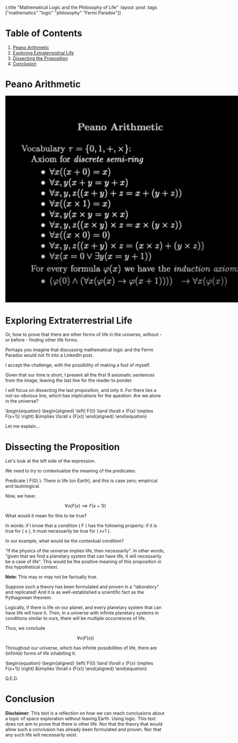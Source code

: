 {:title "Mathematical Logic and the Philosophy of Life"
 :layout :post
 :tags  ["mathematics" "logic" "philosophy" "Fermi Paradox"]}

# Table of Contents

1. [Peano Arithmetic](#peano-arithmetic)
2. [Exploring Extraterrestrial Life](#exploring-extraterrestrial-life)
3. [Dissecting the Proposition](#dissecting-the-proposition)
4. [Conclusion](#conclusion)

<a id="peano-arithmetic"></a>

# Peano Arithmetic

<img src="./../../img/2024-07/peano.jpeg" alt="Peano Arithmetic" title="Peano Arithmetic" style="max-height: 70vh; max-width: 80vw;" align="center"/>

<a id="exploring-extraterrestrial-life"></a>

# Exploring Extraterrestrial Life

Or, how to prove that there are other forms of life in the universe, without - or before - finding other life forms.

Perhaps you imagine that discussing mathematical logic and the Fermi Paradox would not fit into a LinkedIn post.

I accept the challenge, with the possibility of making a fool of myself.

Given that our time is short, I present all the first 9 axiomatic sentences from the image, leaving the last line for the reader to ponder.

I will focus on dissecting the last proposition, and only it. For there lies a not-so-obvious line, which has implications for the question: Are we alone in the universe?

\begin\{equation\}
\begin\{aligned\}
\left( F(0) \land \forall x (F(x) \implies F(x+1)) \right)
&\implies \forall x (F(x))
\end\{aligned\} 
\end\{equation\}

Let me explain...

<a id="dissecting-the-proposition"></a>

# Dissecting the Proposition

Let's look at the left side of the expression.

We need to try to contextualize the meaning of the predicates.

Predicate \( F(0) \): There is life (on Earth), and this is case zero; empirical and tautological.

Now, we have: 

$$
\forall x (F(x) \implies F(x+1))
$$

What would it mean for this to be true?

In words: if I know that a condition \( F \) has the following property: if it is true for \( x \), it must necessarily be true for \( x+1 \).

In our example, what would be the contextual condition?

"If the physics of the universe implies life, then necessarily". In other words, "given that we find a planetary system that can have life, it will necessarily be a case of life". This would be the positive meaning of this proposition in this hypothetical context.

**Note**: This may or may not be factually true.

Suppose such a theory has been formulated and proven in a "laboratory" and replicated! And it is as well-established a scientific fact as the Pythagorean theorem.

Logically, if there is life on our planet, and every planetary system that can have life will have it. Then, in a universe with infinite planetary systems in conditions similar to ours, there will be multiple occurrences of life.

Thus, we conclude 

$$
\forall x (F(x))
$$

Throughout our universe, which has infinite possibilities of life, there are (infinite) forms of life inhabiting it.

\begin\{equation\}
\begin\{aligned\}
\left( F(0) \land \forall x (F(x) \implies F(x+1)) \right)
&\implies \forall x (F(x))
\end\{aligned\} 
\end\{equation\}

Q.E.D.

<a id="conclusion"></a>

# Conclusion

**Disclaimer**: This text is a reflection on how we can reach conclusions about a topic of space exploration without leaving Earth. Using logic. This text does not aim to prove that there is other life. Nor that the theory that would allow such a conclusion has already been formulated and proven. Nor that any such life will necessarily exist.

<!--  -->

<!-- {:title "Mathematical Logic and the Philosophy of Life" -->
<!--  :layout :post -->
<!--  :tags  ["mathematics", "logic", "philosophy", "Fermi Paradox"]} -->

<!-- <\!-- markdown-toc start - Don't edit this section. Run M-x markdown-toc-refresh-toc -\-> -->
<!-- **Table of Contents** -->

<!-- - [Peano Arithmetic](#peano-arithmetic) -->
<!-- - [Exploring Extraterrestrial Life](#exploring-extraterrestrial-life) -->
<!-- - [Dissecting the Proposition](#dissecting-the-proposition) -->
<!-- - [Conclusion](#conclusion) -->

<!-- <\!-- markdown-toc end -\-> -->

<!-- # Peano Arithmetic -->

<!-- --------------------------------------------------------------------- -->

<!-- <img src="./../../img/2024-07/peano.jpeg" alt="Peano Arithmetic" title="Peano Arithmetic" style="max-height: 70vh; max-width: 80vw;" align="center"/> -->

<!-- <a id="exploring-extraterrestrial-life"></a> -->

<!-- # Exploring Extraterrestrial Life -->

<!-- Or, how to prove that there are other forms of life in the universe, without - or before - finding other life forms. -->

<!-- Perhaps you imagine that discussing mathematical logic and the Fermi Paradox would not fit into a LinkedIn post. -->

<!-- I accept the challenge, with the possibility of making a fool of myself. -->

<!-- Given that our time is short, I present all the first 9 axiomatic sentences from the image, leaving the last line for the reader to ponder. -->

<!-- I will focus on dissecting the last proposition, and only it. For there lies a not-so-obvious line, which has implications for the question: Are we alone in the universe? -->

<!-- \[ -->
<!-- [F(0) \text{ and } \forall x (F(x) \implies F(x+1))] \implies \forall x (F(x)) -->
<!-- \] -->

<!-- Let me explain... -->

<!-- <a id="dissecting-the-proposition"></a> -->

<!-- # Dissecting the Proposition -->

<!-- Let's look at the left side of the expression. -->

<!-- We need to try to contextualize the meaning of the predicates. -->

<!-- Predicate $F(0)$: There is life (on Earth), and this is case zero; empirical and tautological. -->

<!-- Now, we have:  -->

<!-- \[ -->
<!-- \forall x (F(x) \implies F(x+1)) -->
<!-- \] -->

<!-- What would it mean for this to be true? -->

<!-- In words: if I know that a condition $ F $ has the following property: if it is true for $ x $, it must necessarily be true for $ x+1 $. -->

<!-- In our example, what would be the contextual condition? -->

<!-- "If the physics of the universe implies life, then necessarily". In other words, "given that we find a planetary system that can have life, it will necessarily be a case of life". This would be the positive meaning of this proposition in this hypothetical context. -->

<!-- **Note**: This may or may not be factually true. -->

<!-- Suppose such a theory has been formulated and proven in a "laboratory" and replicated! And it is as well-established a scientific fact as the Pythagorean theorem. -->

<!-- Logically, if there is life on our planet, and every planetary system that can have life will have it. Then, in a universe with infinite planetary systems in conditions similar to ours, there will be multiple occurrences of life. -->

<!-- Thus, we conclude  -->

<!-- $$\forall x (F(x))$$ -->

<!-- Throughout our universe, which has infinite possibilities of life, there are (infinite) forms of life inhabiting it. -->

<!-- $$[F(0) \text{ and } \forall x (F(x) \implies F(x+1))] \implies \forall x (F(x))$$ -->

<!-- Q.E.D. -->

<!-- <a id="conclusion"></a> -->

<!-- # Conclusion -->

<!-- **Disclaimer**: This text is a reflection on how we can reach conclusions about a topic of space exploration without leaving Earth. Using logic. This text does not aim to prove that there is other life. Nor that the theory that would allow such a conclusion has already been formulated and proven. Nor that any such life will necessarily exist. -->
